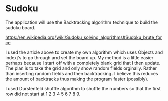 # Sudoku
The application will use the Backtracking algorithm technique to build the sudoku board.

https://en.wikipedia.org/wiki/Sudoku_solving_algorithms#Sudoku_brute_force  

I used the article above to create my own algorithm which uses Objects and indexj's to go through and set the board up.  My method is a little easier perhaps because I start off with a completely blank grid that I then update. The plan is to take the grid and only show random fields orginally.  Rather than inserting random fields and then backtracking. I believe this reduces the amount of backtracks thus making the program faster (possibly). 

I used  Durstenfeld shuffle algorithm to shuffle the numbers so that the first row did not start at 1 2 3 4 5 6 7 8 9. 
